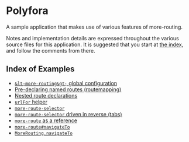 # Polyfora

A sample application that makes use of various features of more-routing.

Notes and implementation details are expressed throughout the various source files for this application. It is suggested that you start at [the index](index.html), and follow the comments from there.


## Index of Examples

* [`&lt;more-routing&gt;` global configuration](routes.html##L4-9)
* [Pre-declaring named routes (routemapping)](routes.html#L11-26)
* [Nested route declarations](routes.html#L19-25)
* [`urlFor` helper](index.html#L28-32)
* [`more-route-selector`](index.html#L35-59)
* [`more-route-selector` driven in reverse (tabs)](polyfora-user.html#L32-43)
* [`more-route` as a reference](polyfora-forum-index.html#L43-48)
* [`more-route#navigateTo`](polyfora-forum-index.html#L62-64)
* [`MoreRouting.navigateTo`](polyfora-forum.html#L73-75)
